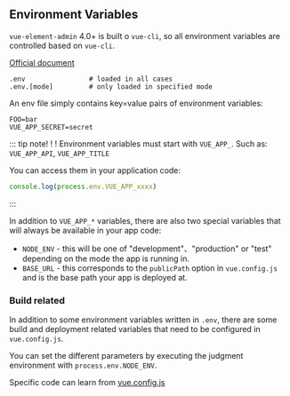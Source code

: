 ## Environment Variables

`vue-element-admin` 4.0+ is built o `vue-cli`, so all environment variables are controlled based on `vue-cli`.

[Official document](https://cli.vuejs.org/guide/mode-and-env.html)

```
.env                # loaded in all cases
.env.[mode]         # only loaded in specified mode
```

An env file simply contains key=value pairs of environment variables:

```
FOO=bar
VUE_APP_SECRET=secret
```

::: tip note! ! !
Environment variables must start with `VUE_APP_`. Such as: `VUE_APP_API`, `VUE_APP_TITLE`

You can access them in your application code:

```js
console.log(process.env.VUE_APP_xxxx)
```

:::

In addition to `VUE_APP_*` variables, there are also two special variables that will always be available in your app code:

- `NODE_ENV` - this will be one of "development"、"production" or "test" depending on the mode the app is running in.
- `BASE_URL` - this corresponds to the `publicPath` option in `vue.config.js` and is the base path your app is deployed at.

### Build related

In addition to some environment variables written in `.env`, there are some build and deployment related variables that need to be configured in `vue.config.js`.

You can set the different parameters by executing the judgment environment with `process.env.NODE_ENV`.

Specific code can learn from [vue.config.js](https://github.com/LZQ5232/vue-element-admin/blob/master/vue.config.js)
